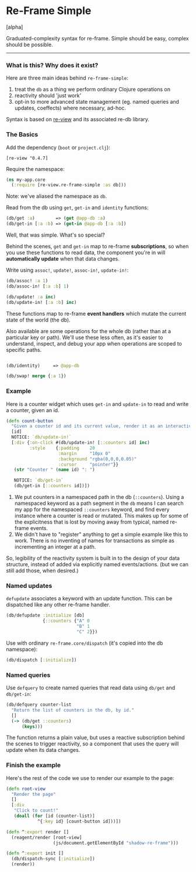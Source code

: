 # Re-Frame Simple

[alpha]

Graduated-complexity syntax for re-frame. Simple should be easy, complex should be possible.

----

### What is this? Why does it exist?

Here are three main ideas behind `re-frame-simple`:

1. treat the `db` as a thing we perform ordinary Clojure operations on
2. reactivity should 'just work'
3. opt-in to more advanced state management (eg. named queries and updates, coeffects) where necessary, ad-hoc.

Syntax is based on [re-view](https://www.re-view.io) and its associated re-db library.

### The Basics

Add the dependency (`boot` or `project.clj`):

`[re-view "0.4.7]`

Require the namespace:

```clj
(ns my-app.core
  (:require [re-view.re-frame-simple :as db]))
```

Note: we've aliased the namespace as `db`.

Read from the db using `get`, `get-in` and `identity` functions:

```clj
(db/get :a)        => (get @app-db :a)
(db/get-in [:a :b) => (get-in @app-db [:a :b])
```

Well, that was simple. What's so special?

Behind the scenes, `get` and `get-in` map to re-frame **subscriptions**, so when you use these functions to read data, the component you're in will **automatically update** when that data changes.


Write using `assoc!`, `update!`, `assoc-in!`, `update-in!`:


```clj
(db/assoc! :a 1)
(db/assoc-in! [:a :b] 1)

(db/update! :a inc)
(db/update-in! [:a :b] inc)
```

These functions map to re-frame **event handlers** which mutate the current state of the world (the db).

Also available are some operations for the whole db (rather than at a particular
key or path). We'll use these less often, as it's easier to understand, inspect, and debug your app when operations are scoped to specific paths.

```clj

(db/identity)     => @app-db

(db/swap! merge {:a 1})
```


### Example

Here is a counter widget which uses `get-in` and `update-in` to read and write a counter, given an id.

```clj
(defn count-button
  "Given a counter id and its current value, render it as an interactive widget."
  [id]
  NOTICE: `db/update-in!`
  [:div {:on-click #(db/update-in! [::counters id] inc)
         :style    {:padding    20
                    :margin     "10px 0"
                    :background "rgba(0,0,0,0.05)"
                    :cursor     "pointer"}}
   (str "Counter " (name id) ": ")

   NOTICE: `db/get-in`
   (db/get-in [::counters id])])
```

1. We put counters in a namespaced path in the db (`::counters`). Using a namespaced keyword as a path segment in the `db` means I can search my app for the namespaced `::counters` keyword, and find every instance where a counter is read or mutated. This makes up for some of the explicitness that is lost by moving away from typical, named re-frame events.
2. We didn't have to "register" anything to get a simple example like this to work. There is no inventing of names for transactions as simple as incrementing an integer at a path.

So, legibility of the reactivity system is built in to the design of your data structure, instead of added via explicitly named events/actions. (but we can still add those, when desired.)


### Named updates

`defupdate` associates a keyword with an update function. This can be dispatched like any other re-frame handler.

```clj
(db/defupdate :initialize [db]
              {::counters {"A" 0
                           "B" 1
                           "C" 2}})
```

Use with ordinary `re-frame.core/dispatch` (it's copied into the db namespace):

```clj
(db/dispatch [:initialize])
```

### Named queries

Use `defquery` to create named queries that read data using `db/get` and `db/get-in`:

```clj
(db/defquery counter-list
  "Return the list of counters in the db, by id."
  []
  (-> (db/get ::counters)
      (keys)))
```

The function returns a plain value, but uses a reactive subscription behind the scenes
to trigger reactivity, so a component that uses the query will update when its data changes.


### Finish the example

Here's the rest of the code we use to render our example to the page:

```clj
(defn root-view
  "Render the page"
  []
  [:div
   "Click to count!"
   (doall (for [id (counter-list)]
            ^{:key id} [count-button id]))])

(defn ^:export render []
  (reagent/render [root-view]
                  (js/document.getElementById "shadow-re-frame")))

(defn ^:export init []
  (db/dispatch-sync [:initialize])
  (render))
```



